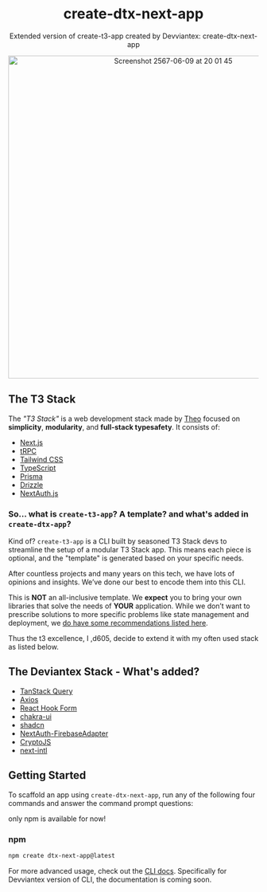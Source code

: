 <h1 align="center">
  create-dtx-next-app
</h1>



<p align="center">
  Extended version of create-t3-app created by Devviantex: create-dtx-next-app
</p>

<div align="center">
<img width="648" alt="Screenshot 2567-06-09 at 20 01 45" src="https://github.com/devvianto605/create-dtx-next-app/assets/101519510/d796c8d4-7136-4b92-954e-96b4c4a05f6a">
</div>

<h2 id="about">The T3 Stack</h2>

The _"T3 Stack"_ is a web development stack made by [Theo](https://twitter.com/t3dotgg) focused on **simplicity**, **modularity**, and **full-stack typesafety**. It consists of:

- [Next.js](https://nextjs.org)
- [tRPC](https://trpc.io)
- [Tailwind CSS](https://tailwindcss.com)
- [TypeScript](https://typescriptlang.org)
- [Prisma](https://prisma.io)
- [Drizzle](https://orm.drizzle.team)
- [NextAuth.js](https://next-auth.js.org)

### So... what is `create-t3-app`? A template? and what's added in `create-dtx-app`?

Kind of? `create-t3-app` is a CLI built by seasoned T3 Stack devs to streamline the setup of a modular T3 Stack app. This means each piece is optional, and the "template" is generated based on your specific needs.

After countless projects and many years on this tech, we have lots of opinions and insights. We’ve done our best to encode them into this CLI.

This is **NOT** an all-inclusive template. We **expect** you to bring your own libraries that solve the needs of **YOUR** application. While we don’t want to prescribe solutions to more specific problems like state management and deployment, we [do have some recommendations listed here](https://create.t3.gg/en/other-recs).

Thus the t3 excellence, I ,d605, decide to extend it with my often used stack as listed below.

<h2 id="about">The Deviantex Stack - What's added?</h2>

- [TanStack Query](https://tanstack.com/query/latest)
- [Axios](https://axios-http.com/)
- [React Hook Form](https://www.react-hook-form.com/)
- [chakra-ui](https://v2.chakra-ui.com/)
- [shadcn](https://ui.shadcn.com/)
- [NextAuth-FirebaseAdapter](https://next-auth.js.org/v3/adapters/firebase)
- [CryptoJS](https://cryptojs.gitbook.io/docs)
- [next-intl](https://next-intl-docs.vercel.app/)

<h2 id="getting-started">Getting Started</h2>

To scaffold an app using `create-dtx-next-app`, run any of the following four commands and answer the command prompt questions:

only npm is available for now!
### npm

```bash
npm create dtx-next-app@latest
```

For more advanced usage, check out the [CLI docs](https://create.t3.gg/en/installation).
Specifically for Devviantex version of CLI, the documentation is coming soon.
